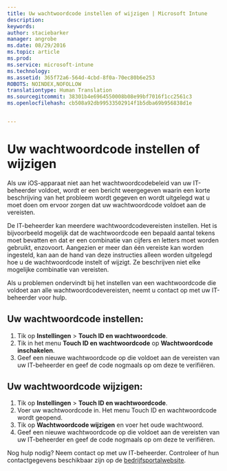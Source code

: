```yaml
---
title: Uw wachtwoordcode instellen of wijzigen | Microsoft Intune
description: 
keywords: 
author: staciebarker
manager: angrobe
ms.date: 08/29/2016
ms.topic: article
ms.prod: 
ms.service: microsoft-intune
ms.technology: 
ms.assetid: 365f72a6-564d-4cbd-8f0a-70ec80b6e253
ROBOTS: NOINDEX,NOFOLLOW
translationtype: Human Translation
ms.sourcegitcommit: 38301b4e6964550008b08e99bf7016f1cc2561c3
ms.openlocfilehash: cb508a92db99533502914f1b5dba69b956838d1e


---
```


# Uw wachtwoordcode instellen of wijzigen

Als uw iOS-apparaat niet aan het wachtwoordcodebeleid van uw IT-beheerder voldoet, wordt er een bericht weergegeven waarin een korte beschrijving van het probleem wordt gegeven en wordt uitgelegd wat u moet doen om ervoor zorgen dat uw wachtwoordcode voldoet aan de vereisten.

De IT-beheerder kan meerdere wachtwoordcodevereisten instellen. Het is bijvoorbeeld mogelijk dat de wachtwoordcode een bepaald aantal tekens moet bevatten en dat er een combinatie van cijfers en letters moet worden gebruikt, enzovoort. Aangezien er meer dan één vereiste kan worden ingesteld, kan aan de hand van deze instructies alleen worden uitgelegd hoe u de wachtwoordcode instelt of wijzigt. Ze beschrijven niet elke mogelijke combinatie van vereisten.

Als u problemen ondervindt bij het instellen van een wachtwoordcode die voldoet aan alle wachtwoordcodevereisten, neemt u contact op met uw IT-beheerder voor hulp.

## Uw wachtwoordcode instellen:

1. Tik op **Instellingen** > **Touch ID en wachtwoordcode**.
2. Tik in het menu **Touch ID en wachtwoordcode** op **Wachtwoordcode inschakelen**.
3. Geef een nieuwe wachtwoordcode op die voldoet aan de vereisten van uw IT-beheerder en geef de code nogmaals op om deze te verifiëren.

## Uw wachtwoordcode wijzigen:

1. Tik op **Instellingen** > **Touch ID en wachtwoordcode**.
2. Voer uw wachtwoordcode in. Het menu Touch ID en wachtwoordcode wordt geopend.
2. Tik op **Wachtwoordcode wijzigen** en voer het oude wachtwoord.
3. Geef een nieuwe wachtwoordcode op die voldoet aan de vereisten van uw IT-beheerder en geef de code nogmaals op om deze te verifiëren.

Nog hulp nodig? Neem contact op met uw IT-beheerder. Controleer of hun contactgegevens beschikbaar zijn op de [bedrijfsportalwebsite](http://portal.manage.microsoft.com).




<!--HONumber=Aug16_HO5-->



